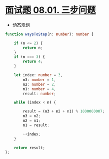 
# [面试题 08.01. 三步问题](https://leetcode-cn.com/problems/three-steps-problem-lcci/)

- 动态规划

```typescript
function waysToStep(n: number): number {

    if (n <= 2) {
        return n;
    }
    if (n === 3) {
        return 4;
    }

    let index: number = 3,
        n3: number = 1,
        n2: number = 2,
        n1: number = 4,
        result: number;

    while (index < n) {

        result = (n3 + n2 + n1) % 1000000007;
        n3 = n2;
        n2 = n1;
        n1 = result;

        ++index;
    }

    return result;
};
```
